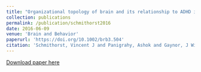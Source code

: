 ```yaml
---
title: "Organizational topology of brain and its relationship to ADHD in adolescents with d-transposition of the great arteries"
collection: publications
permalink: /publication/schmithorst2016
date: 2016-06-09
venue: 'Brain and Behavior'
paperurl: 'https://doi.org/10.1002/brb3.504'
citation: 'Schmithorst, Vincent J and Panigrahy, Ashok and Gaynor, J William and Watson, Christopher G and Lee, Vince and Bellinger, David C and Rivkin, Michael J and Newburger, Jane W (2016). <u>Organizational topology of brain and its relationship to ADHD in adolescents with d-transposition of the great arteries</u>. <i>Brain and Behavior</i>. 6(8):e00504.'
---
```


<a href='https://doi.org/10.1002/brb3.504'>Download paper here</a>
